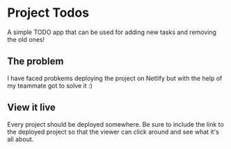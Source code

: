 
# Project Todos

A simple TODO app that can be used for adding new tasks and removing the old ones!

## The problem

I have faced probkems deploying the project on Netlify but with the help of my teammate got to solve it :)

## View it live

Every project should be deployed somewhere. Be sure to include the link to the deployed project so that the viewer can click around and see what it's all about.
